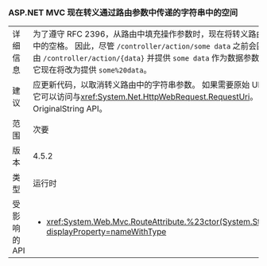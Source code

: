 ### <a name="aspnet-mvc-now-escapes-spaces-in-strings-passed-in-via-route-parameters"></a>ASP.NET MVC 现在转义通过路由参数中传递的字符串中的空间

|   |   |
|---|---|
|详细信息|为了遵守 RFC 2396，从路由中填充操作参数时，现在将转义路由路径中的空格。 因此，尽管 <code>/controller/action/some data</code> 之前会匹配路由 <code>/controller/action/{data}</code> 并提供 <code>some data</code> 作为数据参数，但它现在将改为提供 <code>some%20data</code>。|
|建议|应更新代码，以取消转义路由中的字符串参数。 如果需要原始 URI，则它可以访问与<xref:System.Net.HttpWebRequest.RequestUri>。OriginalString API。|
|范围|次要|
|版本|4.5.2|
|类型|运行时|
|受影响的 API|<ul><li><xref:System.Web.Mvc.RouteAttribute.%23ctor(System.String)?displayProperty=nameWithType></li></ul>|

